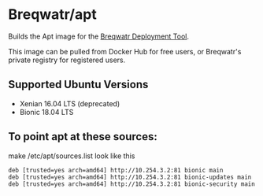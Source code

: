 # Breqwatr/apt

Builds the Apt image for the [Breqwatr Deployment Tool](https://github.com/breqwatr/breqwatr-deployment-tool).

This image can be pulled from Docker Hub for free users, or Breqwatr's private
registry for registered users.


## Supported Ubuntu Versions

- Xenian 16.04 LTS (deprecated)
- Bionic 18.04 LTS


## To point apt at these sources:

make /etc/apt/sources.list look like this

```
deb [trusted=yes arch=amd64] http://10.254.3.2:81 bionic main
deb [trusted=yes arch=amd64] http://10.254.3.2:81 bionic-updates main
deb [trusted=yes arch=amd64] http://10.254.3.2:81 bionic-security main
```
